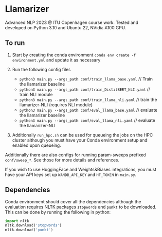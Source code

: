# Llamarizer
Advanced NLP 2023 @ ITU Copenhagen course work. Tested and developed on Python 3.10 and Ubuntu 22, NVidia A100 GPU.

## To run
1. Start by creating the conda environment `conda env create -f environment.yml`
and update it as necessary
2. Run the following config files
    - `python3 main.py --args_path conf/train_llama_base.yaml` // Train the llamarizer baseline
    - `python3 main.py --args_path conf/train_DistilBERT_NLI.yaml` // train NLI module
    - `python3 main.py --args_path conf/train_llama_nli.yaml` // train the llamarizer-NLI (requires NLI module)
    - `python3 main.py --args_path conf/eval_llama_base.yaml` // evaluate the llamarizer baseline
    - `python3 main.py --args_path conf/eval_llama_nli.yaml` // evaluate the llamarizer-NLI

3. Additionally `run_hpc.sh` can be used for queueing the jobs on the HPC cluster although you must have your Conda environment setup and enabled upon queueing.

Additionally there are also configs for running param-sweeps prefixed `conf/sweep_*`. See those for more details and references.

If you wish to use HuggingFace and Weights&Biases integrations, you must have your API keys set up `WANDB_API_KEY` and `HF_TOKEN` in `main.py`.

## Dependencies
Conda environment should cover all the dependencies although the evaluation requires NLTK packages `stopwords` and `punkt` to be downloaded. This can be done by running the following in python:
```python
import nltk
nltk.download('stopwords')
nltk.download('punkt')
```
